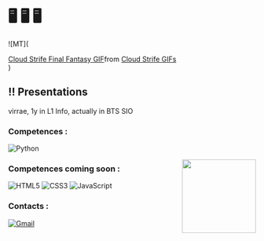 # 🖥️ 🖥️ 🖥️ 

![MT](<div class="tenor-gif-embed" data-postid="17022394" data-share-method="host" data-aspect-ratio="1" data-width="100%"><a href="https://tenor.com/view/cloud-strife-final-fantasy-handsome-gif-17022394">Cloud Strife Final Fantasy GIF</a>from <a href="https://tenor.com/search/cloud+strife-gifs">Cloud Strife GIFs</a></div> <script type="text/javascript" async src="https://tenor.com/embed.js"></script>)


## ‼️ Presentations
virrae, 1y in L1 Info, actually in BTS SIO


### Competences :
![Python](https://img.shields.io/badge/python-3670A0?style=for-the-badge&logo=python&logoColor=ffdd54)

<img align="right" width="150" height="150" src="https://github.com/virrae/virrae/assets/116673518/94d436ce-fe35-4307-99da-269822f921ee"></a>
### Competences coming soon :
![HTML5](https://img.shields.io/badge/html5-%23E34F26.svg?style=for-the-badge&logo=html5&logoColor=white)
![CSS3](https://img.shields.io/badge/css3-%231572B6.svg?style=for-the-badge&logo=css3&logoColor=white)
![JavaScript](https://img.shields.io/badge/javascript-%23323330.svg?style=for-the-badge&logo=javascript&logoColor=%23F7DF1E)

### Contacts :
<a href="mailto:flaawzcontactpro@gmail.com">![Gmail](https://img.shields.io/badge/Gmail-D14836?style=for-the-badge&logo=gmail&logoColor=white)
</a>






